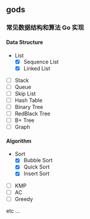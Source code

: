 ## gods

### 常见数据结构和算法 Go 实现

#### Data Structure

- List
    - [x] Sequence List
    - [x] Linked List
- [ ] Stack
- [ ] Queue
- [ ] Skip List
- [ ] Hash Table
- [ ] Binary Tree
- [ ] RedBlack Tree
- [ ] B+ Tree  
- [ ] Graph

#### Algorithm
- Sort
    - [x] Bubble Sort
    - [x] Quick Sort
    - [x] Insert Sort
- [ ] KMP
- [ ] AC
- [ ] Greedy

etc ...